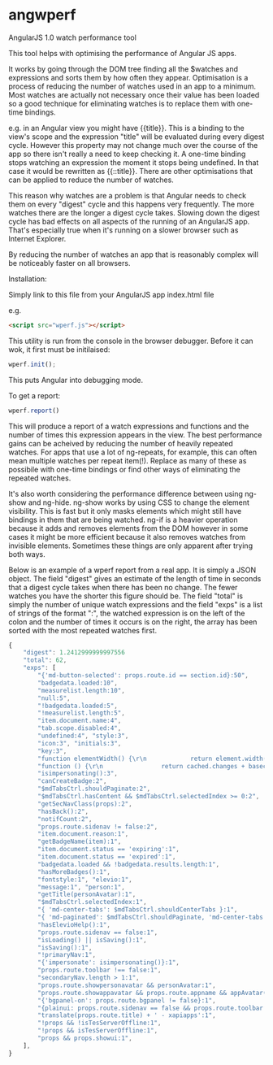 # angwperf
AngularJS 1.0 watch performance tool

This tool helps with optimising the performance of Angular JS apps. 

It works by going through the DOM tree finding all the $watches and expressions and sorts them by how often they appear. 
Optimisation is a process of reducing the number of watches used in an app to a minimum. Most watches are actually 
not necessary once their value has been loaded so a good technique for eliminating watches is to replace them 
with one-time bindings.

e.g. in an Angular view you might have {{title}}. This is a binding to the view's scope and the expression "title" will 
be evaluated during every digest cycle. However this property may not change much over the course of the app so there 
isn't really a need to keep checking it. A one-time binding stops watching an expression the moment it stops being undefined. 
In that case it would be rewritten as {{::title}}. There are other optimisations that can be applied to reduce the number of 
watches.

This reason why watches are a problem is that Angular needs to check them on every "digest" cycle 
and this happens very frequently. The more watches there are the longer a digest cycle takes. 
Slowing down the digest cycle has bad effects on all aspects of the running of an AngularJS app. 
That's especially true when it's running on a slower browser such as Internet Explorer. 

By reducing the number of watches an app that is reasonably complex will be noticeably faster on all browsers.

Installation:

Simply link to this file from your AngularJS app index.html file

e.g.

```html
<script src="wperf.js"></script>
```

This utility is run from the console in the browser debugger. Before it can wok, it first must be initilaised:

```js
wperf.init();
```

This puts Angular into debugging mode. 

To get a report:

```js
wperf.report()
```

This will produce a report of a watch expressions and functions and the number of times this expression appears in 
the view. The best performance gains can be acheived by reducing the number of heavily repeated watches.
For apps that use a lot of ng-repeats, for example, this can often mean multiple watches per repeat item(!).
Replace as many of these as possibile with one-time bindings or find other ways of eliminating the repeated watches. 

It's also worth considering the performance difference between using ng-show and ng-hide. ng-show works by 
using CSS to change the element visibility. This is fast but it only masks elements which might still have bindings
in them that are being watched. ng-if is a heavier operation because it adds and removes elements from the DOM 
however in some cases it might be more efficient because it also removes watches from invisible elements. Sometimes
these things are only apparent after trying both ways.

Below is an example of a wperf report from a real app. It is simply a JSON object. The field "digest" gives an 
estimate of the length of time in seconds that a digest cycle takes when there has been no change. The fewer watches 
you have the shorter this figure should be. The field "total" is simply the number of unique watch expressions and the 
field "exps" is a list of strings of the format "<expression>:<number>", the watched expression is on the left 
of the colon and the number of times it occurs is on the right, the array has been sorted with the most repeated watches
first.

```js
{
    "digest": 1.2412999999997556
    "total": 62,
    "exps": [
        "{'md-button-selected': props.route.id == section.id}:50",
        "badgedata.loaded:10",
        "measurelist.length:10",
        "null:5",
        "!badgedata.loaded:5",
        "!measurelist.length:5",
        "item.document.name:4",
        "tab.scope.disabled:4",
        "undefined:4", "style:3",
        "icon:3", "initials:3",
        "key:3",
        "function elementWidth() {\r\n            return element.width()\r\n        }:3",
        "function () {\r\n                return cached.changes + basechanges;\r\n            }:3",
        "isimpersonating():3",
        "canCreateBadge:2",
        "$mdTabsCtrl.shouldPaginate:2",
        "$mdTabsCtrl.hasContent && $mdTabsCtrl.selectedIndex >= 0:2",
        "getSecNavClass(props):2",
        "hasBack():2",
        "notifCount:2",
        "props.route.sidenav != false:2",
        "item.document.reason:1",
        "getBadgeName(item):1",
        "item.document.status == 'expiring':1",
        "item.document.status == 'expired':1",
        "badgedata.loaded && !badgedata.results.length:1",
        "hasMoreBadges():1",
        "fontstyle:1", "elevio:1",
        "message:1", "person:1",
        "getTitle(personAvatar):1",
        "$mdTabsCtrl.selectedIndex:1",
        "{ 'md-center-tabs': $mdTabsCtrl.shouldCenterTabs }:1",
        "{ 'md-paginated': $mdTabsCtrl.shouldPaginate, 'md-center-tabs': $mdTabsCtrl.shouldCenterTabs }:1",
        "hasElevioHelp():1",
        "props.route.sidenav == false:1",
        "isLoading() || isSaving():1",
        "isSaving():1",
        "!primaryNav:1",
        "{'impersonate': isimpersonating()}:1",
        "props.route.toolbar !== false:1",
        "secondaryNav.length > 1:1",
        "props.route.showpersonavatar && personAvatar:1",
        "props.route.showappavatar && props.route.appname && appAvatar(props.route.appname):1",
        "{'bgpanel-on': props.route.bgpanel != false}:1",
        "{plainui: props.route.sidenav == false && props.route.toolbar == false && props.route.bgpanel == false}:1",
        "translate(props.route.title) + ' - xapiapps':1",
        "!props && !isTesServerOffline:1",
        "!props && isTesServerOffline:1",
        "props && props.showui:1",
    ],
}
```

